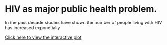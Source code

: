 # HIV as major public health problem.

In the past decade studies have shown the number of people living with HIV
has increased exponetially

[Click here to view the interactive plot](https://mercymuchiri.github.io/HIV-A-GLOBAL-BURDEN/Trend_of_HIV_cases_in_countries_contributing_to_75%_of_the_global_burden.html")

